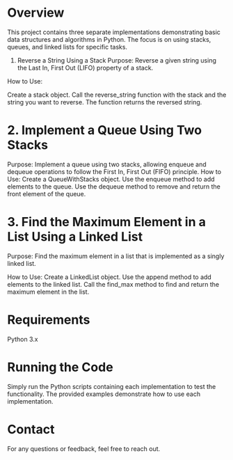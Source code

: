 # Overview

This project contains three separate implementations demonstrating basic data structures and algorithms in Python. The focus is on using stacks, queues, and linked lists for specific tasks.

1. Reverse a String Using a Stack
Purpose: Reverse a given string using the Last In, First Out (LIFO) property of a stack.

How to Use:

Create a stack object.
Call the reverse_string function with the stack and the string you want to reverse.
The function returns the reversed string.

# 2. Implement a Queue Using Two Stacks
Purpose: Implement a queue using two stacks, allowing enqueue and dequeue operations to follow the First In, First Out (FIFO) principle.
How to Use:
Create a QueueWithStacks object.
Use the enqueue method to add elements to the queue.
Use the dequeue method to remove and return the front element of the queue. 

# 3. Find the Maximum Element in a List Using a Linked List
Purpose: Find the maximum element in a list that is implemented as a singly linked list.

How to Use:
Create a LinkedList object.
Use the append method to add elements to the linked list.
Call the find_max method to find and return the maximum element in the list.

# Requirements
Python 3.x

# Running the Code
Simply run the Python scripts containing each implementation to test the functionality. The provided examples demonstrate how to use each implementation.

# Contact
For any questions or feedback, feel free to reach out.

